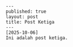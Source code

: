     ---
    published: true
    layout: post
    title: Post Ketiga
    ---
    [2025-10-06]
    Ini adalah post ketiga.
